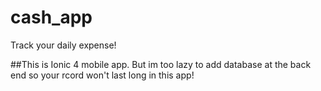 # cash_app
Track your daily expense!

##This is Ionic 4 mobile app. But im too lazy to add database at the back end so your rcord won't last long in this app!
